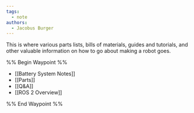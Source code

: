 ```yaml
---
tags:
  - note
authors:
  - Jacobus Burger
---
```


This is where various parts lists, bills of materials, guides and tutorials, and other valuable information on how to go about making a robot goes.

%% Begin Waypoint %%
- [[Battery System Notes]]
- [[Parts]]
- [[Q&A]]
- [[ROS 2 Overview]]

%% End Waypoint %%